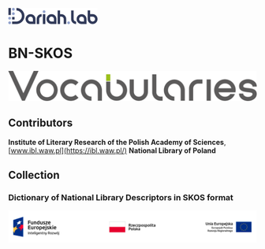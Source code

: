 ![alt text](https://github.com/CHC-Computations/Harmonize/blob/main/logo-1.png?raw=true)
# BN-SKOS 
![alt text](https://github.com/CHC-Computations/BN-LIT-SKOS/blob/main/vocabs1.png?raw=true)
## Contributors

**Institute of Literary Research of the Polish Academy of Sciences**, [www.ibl.waw.pl](https://ibl.waw.pl/)
**National Library of Poland**

## Collection

### Dictionary of National Library Descriptors in SKOS format



![alt_text](https://github.com/CHC-Computations/Harmonize/blob/main/Zrzut%20ekranu%202022-12-19%20o%2017.48.49.png?raw=true)

